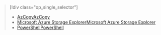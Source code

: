> [!div class="op_single_selector"]
> * [<span data-ttu-id="db2e2-101">AzCopy</span><span class="sxs-lookup"><span data-stu-id="db2e2-101">AzCopy</span></span>](../articles/devtest-lab/devtest-lab-upload-vhd-using-azcopy.md)
> * [<span data-ttu-id="db2e2-102">Microsoft Azure Storage Explorer</span><span class="sxs-lookup"><span data-stu-id="db2e2-102">Microsoft Azure Storage Explorer</span></span>](../articles/devtest-lab/devtest-lab-upload-vhd-using-storage-explorer.md)
> * [<span data-ttu-id="db2e2-103">PowerShell</span><span class="sxs-lookup"><span data-stu-id="db2e2-103">PowerShell</span></span>](../articles/devtest-lab/devtest-lab-upload-vhd-using-powershell.md)
